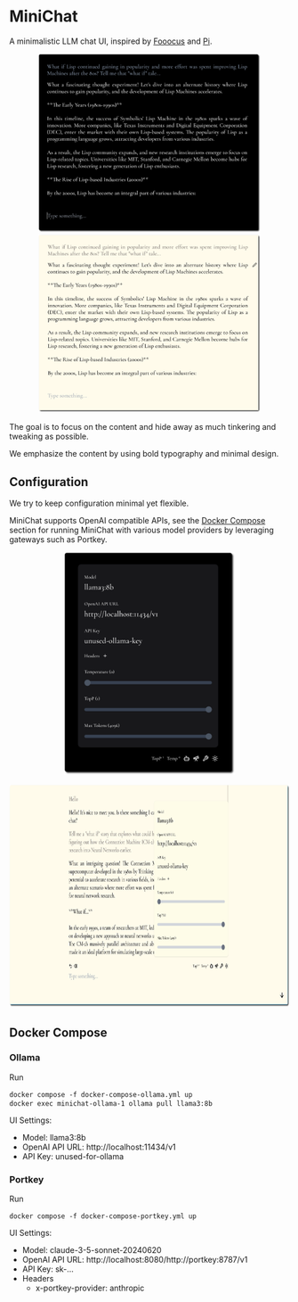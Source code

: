 # MiniChat

A minimalistic LLM chat UI, inspired by [Fooocus](https://github.com/lllyasviel/Fooocus) and [Pi](https://pi.ai/).

<p align="center">
    <img src="./screenshots/dark-chat.png" width="400" />
    <img src="./screenshots/light-chat.png" width="400" />
</p>

The goal is to focus on the content and hide away as much tinkering and tweaking as possible.

We emphasize the content by using bold typography and minimal design.

## Configuration

We try to keep configuration minimal yet flexible.

MiniChat supports OpenAI compatible APIs, see the [Docker Compose](#docker-compose) section for running MiniChat
with various model providers by leveraging gateways such as Portkey.

<p align="center">
    <img src="./screenshots/dark-options-panel.png" height="400" />
</p>

<p align="center">
    <img src="./screenshots/light-full.png" height="400" />
</p>

## Docker Compose

### Ollama

Run

```
docker compose -f docker-compose-ollama.yml up
docker exec minichat-ollama-1 ollama pull llama3:8b
```

UI Settings:

- Model: llama3:8b
- OpenAI API URL: http://localhost:11434/v1
- API Key: unused-for-ollama

### Portkey

Run

```
docker compose -f docker-compose-portkey.yml up
```

UI Settings:

- Model: claude-3-5-sonnet-20240620
- OpenAI API URL: http://localhost:8080/http://portkey:8787/v1
- API Key: sk-...
- Headers
  - x-portkey-provider: anthropic
